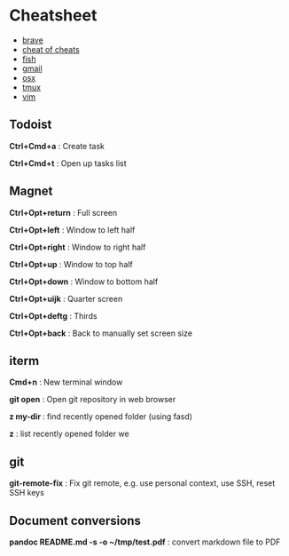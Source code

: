 # Cheatsheet

- [brave](./brave.md)
- [cheat of cheats](./cheat-of-cheats.md)
- [fish](./fish.md)
- [gmail](./gmail.md)
- [osx](./osx.md)
- [tmux](./tmux.md)
- [vim](./vim.md)

## Todoist

**Ctrl+Cmd+a**
: Create task

**Ctrl+Cmd+t**
: Open up tasks list

## Magnet

**Ctrl+Opt+return**
: Full screen

**Ctrl+Opt+left**
: Window to left half

**Ctrl+Opt+right**
: Window to right half

**Ctrl+Opt+up**
: Window to top half

**Ctrl+Opt+down**
: Window to bottom half

**Ctrl+Opt+uijk**
: Quarter screen

**Ctrl+Opt+deftg**
: Thirds

**Ctrl+Opt+back**
: Back to manually set screen size

## iterm

**Cmd+n**
: New terminal window

**git open**
: Open git repository in web browser

**z my-dir <tab>**
: find recently opened folder (using fasd)

**z**
: list recently opened folder we

## git

**git-remote-fix**
: Fix git remote, e.g. use personal context, use SSH, reset SSH keys

## Document conversions

**pandoc README.md -s -o ~/tmp/test.pdf**
: convert markdown file to PDF


